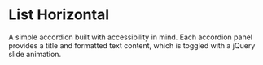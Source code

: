 # List Horizontal

A simple accordion built with accessibility in mind. Each accordion panel provides a title and formatted text content, which is toggled with a jQuery slide animation.
